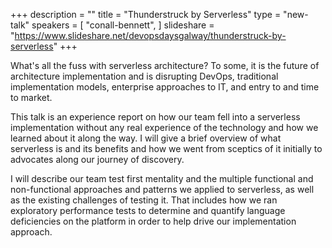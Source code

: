 +++
description = ""
title = "Thunderstruck by Serverless"
type = "new-talk"
speakers = [
        "conall-bennett",
]
slideshare = "https://www.slideshare.net/devopsdaysgalway/thunderstruck-by-serverless"
+++
<p>What's all the fuss with serverless architecture? To some, it is the future of architecture implementation and is disrupting DevOps, traditional implementation models, enterprise approaches to IT, and entry to and time to market.</p>

<p>This talk is an experience report on how our team fell into a serverless implementation without any real experience of the technology and how we learned about it along the way. I will give a brief overview of what serverless is and its benefits and how we went from sceptics of it initially to advocates along our journey of discovery.</p>

<p>I will describe our team test first mentality and the multiple functional and non-functional approaches and patterns we applied to serverless, as well as the existing challenges of testing it. That includes how we ran exploratory performance tests to determine and quantify language deficiencies on the platform in order to help drive our implementation approach.</p>